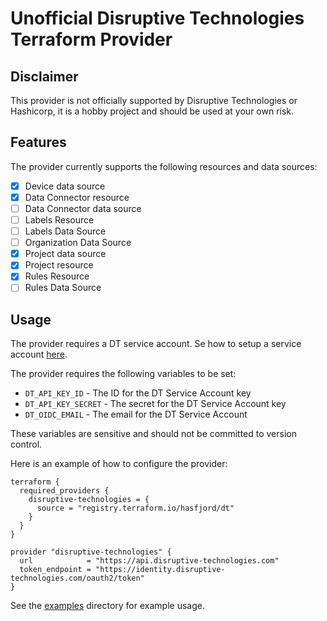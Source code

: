# Unofficial Disruptive Technologies Terraform Provider
## Disclaimer
This provider is not officially supported by Disruptive Technologies or Hashicorp, it is a hobby project and should be used at your own risk.

## Features
The provider currently supports the following resources and data sources:

- [x] Device data source
- [x] Data Connector resource
- [ ] Data Connector data source
- [ ] Labels Resource
- [ ] Labels Data Source
- [ ] Organization Data Source
- [x] Project data source
- [x] Project resource
- [x] Rules Resource
- [ ] Rules Data Source

## Usage

The provider requires a DT service account. Se how to setup a service account [here](https://disruptive.gitbook.io/docs/service-accounts/creating-a-service-account).

The provider requires the following variables to be set:
- `DT_API_KEY_ID` - The ID for the DT Service Account key
- `DT_API_KEY_SECRET` - The secret for the DT Service Account key
- `DT_OIDC_EMAIL` - The email for the DT Service Account

These variables are sensitive and should not be committed to version control.

Here is an example of how to configure the provider:

```hcl
terraform {
  required_providers {
    disruptive-technologies = {
      source = "registry.terraform.io/hasfjord/dt"
    }
  }
}

provider "disruptive-technologies" {
  url            = "https://api.disruptive-technologies.com"
  token_endpoint = "https://identity.disruptive-technologies.com/oauth2/token"
}
```

See the [examples](examples) directory for example usage.
